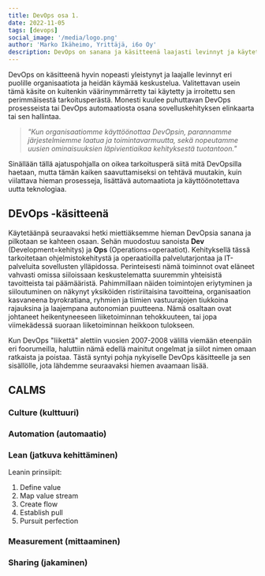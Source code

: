 ```yaml
---
title: DevOps osa 1.
date: 2022-11-05
tags: [devops]
social_image: '/media/logo.png'
author: 'Marko Ikäheimo, Yrittäjä, i6o Oy'
description: DevOps on sanana ja käsitteenä laajasti levinnyt ja käytetty eripuolilla organisaatioita. Käsite on hyvin usein väärinymmärretty tai käytetty eri asiayhteyksissä. Yritän osaltani selventää mistä DevOpsissa on perinpohjin kyse ja miksi organisaatioiden tulisi tämä kulttuuri muutos toteuttaa.
---
```


DevOps on käsitteenä hyvin nopeasti yleistynyt ja laajalle levinnyt eri puolille organisaatiota ja heidän käymää keskustelua. Valitettavan usein tämä käsite on kuitenkin väärinymmärretty tai käytetty ja irroitettu sen perimmäisestä tarkoitusperästä. Monesti kuulee puhuttavan DevOps prosesseista tai DevOps automaatiosta osana sovelluskehityksen elinkaarta tai sen hallintaa. 

> _"Kun organisaatiomme käyttöönottaa DevOpsin, parannamme järjestelmiemme laatua ja toimintavarmuutta, sekä nopeutamme uusien ominaisuuksien läpivientiaikaa kehityksestä tuotantoon."_ 

Sinällään tällä ajatuspohjalla on oikea tarkoitusperä siitä mitä DevOpsilla haetaan, mutta tämän kaiken saavuttamiseksi on tehtävä muutakin, kuin viilattava hieman prosesseja, lisättävä automaatiota ja käyttöönotettava uutta teknologiaa.

## DEvOps -käsitteenä
Käytetäänpä seuraavaksi hetki miettiäksemme hieman DevOpsia sanana ja pilkotaan se kahteen osaan. Sehän muodostuu sanoista **Dev** (Development=kehitys) ja **Ops** (Operations=operaatiot). Kehityksellä tässä tarkoitetaan ohjelmistokehitystä ja operaatioilla palvelutarjontaa ja IT-palveluita sovellusten ylläpidossa. Perinteisesti nämä toiminnot ovat eläneet vahvasti omissa siiloissaan keskustelematta suuremmin yhteisistä tavoitteista tai päämääristä. Pahimmillaan näiden toimintojen eriytyminen ja siiloutuminen on näkynyt yksiköiden ristiriitaisina tavoitteina, organisaation kasvaneena byrokratiana, ryhmien ja tiimien vastuurajojen tiukkoina rajauksina ja laajempana autonomian puutteena. Nämä osaltaan ovat johtaneet heikentyneeseen liiketoiminnan tehokkuuteen, tai jopa viimekädessä suoraan liiketoiminnan heikkoon tulokseen.

Kun DevOps "liikettä" alettiin vuosien 2007-2008 välillä viemään eteenpäin eri foorumeilla, haluttiin nämä edellä mainitut ongelmat ja siilot nimen omaan ratkaista ja poistaa. Tästä syntyi pohja nykyiselle DevOps käsitteelle ja sen sisällölle, jota lähdemme seuraavaksi hiemen avaamaan lisää.

## CALMS

### Culture (kulttuuri)

### Automation (automaatio)

### Lean (jatkuva kehittäminen)

Leanin prinsiipit:
1. Define value
2. Map value stream
3. Create flow
4. Establish pull
5. Pursuit perfection

### Measurement (mittaaminen)

### Sharing (jakaminen)